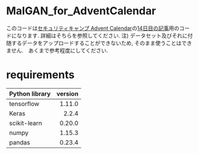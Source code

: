 # MalGAN_for_AdventCalendar
このコードは[セキュリティキャンプ Advent Calendar](https://adventar.org/calendars/3191)の[14日目の記事](https://ph00mugicha.hatenablog.com/entry/2018/12/17/000431)用のコードになります.
詳細はそちらを参照してください.
注) データセット及びそれに付随するデータをアップロードすることができないため, そのまま使うことはできません.　あくまで参考程度にしてください.

# requirements
| Python library | version |
|:-----------|------------:|
| tensorflow     | 1.11.0      | 
| Keras       | 2.2.4        | 
| scikit-learn       | 0.20.0        | 
| numpy       | 1.15.3        | 
| pandas       | 0.23.4        | 
